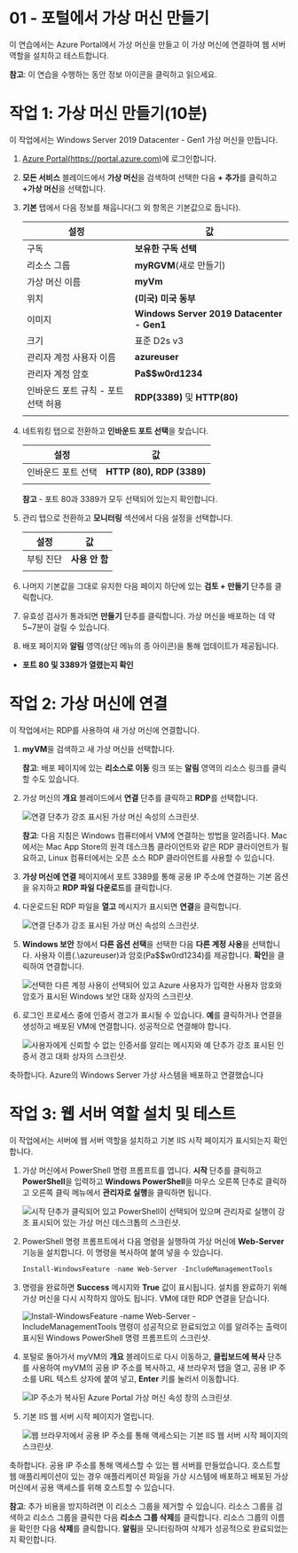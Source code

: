 ﻿---
wts:
    title: '01 - 포털에서 가상 머신 만들기(10분)'
    module: '모듈 02 - 핵심 Azure 서비스(워크로드)'
---
# 01 - 포털에서 가상 머신 만들기

이 연습에서는 Azure Portal에서 가상 머신을 만들고 이 가상 머신에 연결하여 웹 서버 역할을 설치하고 테스트합니다. 

**참고**: 이 연습을 수행하는 동안 정보 아이콘을 클릭하고 읽으세요. 

# 작업 1: 가상 머신 만들기(10분)

이 작업에서는 Windows Server 2019 Datacenter - Gen1 가상 머신을 만듭니다. 

1. [Azure Portal(https://portal.azure.com)](https://portal.azure.com?azure-portal=true)에 로그인합니다.

2. **모든 서비스** 블레이드에서 **가상 머신**을 검색하여 선택한 다음 **+ 추가**를 클릭하고 **+가상 머신**을 선택합니다.

3. **기본** 탭에서 다음 정보를 채웁니다(그 외 항목은 기본값으로 둡니다).

    | 설정 | 값 |
    |  -- | -- |
    | 구독 | **보유한 구독 선택**|
    | 리소스 그룹 | **myRGVM**(새로 만들기) |
    | 가상 머신 이름 | **myVm** |
    | 위치 | **(미국) 미국 동부**|
    | 이미지 | **Windows Server 2019 Datacenter - Gen1**|
    | 크기 | 표준 D2s v3|
    | 관리자 계정 사용자 이름 | **azureuser** |
    | 관리자 계정 암호 | **Pa$$w0rd1234**|
    | 인바운드 포트 규칙 - 포트 선택 허용 | **RDP(3389)** 및 **HTTP(80)**|
    | | |

4. 네트워킹 탭으로 전환하고 **인바운드 포트 선택**을 찾습니다.

    | 설정 | 값 |
    | -- | -- |
    | 인바운드 포트 선택 | **HTTP (80), RDP (3389)**|
    | | |

    **참고** - 포트 80과 3389가 모두 선택되어 있는지 확인합니다.

5. 관리 탭으로 전환하고 **모니터링** 섹션에서 다음 설정을 선택합니다.

    | 설정 | 값 |
    | -- | -- |
    | 부팅 진단 | **사용 안 함**|
    | | |

6. 나머지 기본값을 그대로 유지한 다음 페이지 하단에 있는 **검토 + 만들기** 단추를 클릭합니다.

7. 유효성 검사가 통과되면 **만들기** 단추를 클릭합니다. 가상 머신을 배포하는 데 약 5~7분이 걸릴 수 있습니다.

8. 배포 페이지와 **알림** 영역(상단 메뉴의 종 아이콘)을 통해 업데이트가 제공됩니다.

* **포트 80 및 3389가 열렸는지 확인**

# 작업 2: 가상 머신에 연결

이 작업에서는 RDP를 사용하여 새 가상 머신에 연결합니다. 

1. **myVM**을 검색하고 새 가상 머신을 선택합니다.

    **참고**: 배포 페이지에 있는 **리소스로 이동** 링크 또는 **알림** 영역의 리소스 링크를 클릭할 수도 있습니다.

2. 가상 머신의 **개요** 블레이드에서 **연결** 단추를 클릭하고 **RDP**를 선택합니다.

    ![연결 단추가 강조 표시된 가상 머신 속성의 스크린샷.](../images/0101.png)

    **참고**: 다음 지침은 Windows 컴퓨터에서 VM에 연결하는 방법을 알려줍니다. Mac에서는 Mac App Store의 원격 데스크톱 클라이언트와 같은 RDP 클라이언트가 필요하고, Linux 컴퓨터에서는 오픈 소스 RDP 클라이언트를 사용할 수 있습니다.

2. **가상 머신에 연결** 페이지에서 포트 3389를 통해 공용 IP 주소에 연결하는 기본 옵션을 유지하고 **RDP 파일 다운로드**를 클릭합니다.

3. 다운로드된 RDP 파일을 **열고** 메시지가 표시되면 **연결**을 클릭합니다. 

    ![연결 단추가 강조 표시된 가상 머신 속성의 스크린샷. ](../images/0102.png)

4. **Windows 보안** 창에서 **다른 옵션 선택**을 선택한 다음 **다른 계정 사용**을 선택합니다. 사용자 이름(.\azureuser)과 암호(Pa$$w0rd1234)를 제공합니다. **확인**을 클릭하여 연결합니다.

    ![선택한 다른 계정 사용이 선택되어 있고 Azure 사용자가 입력한 사용자 암호와 암호가 표시된 Windows 보안 대화 상자의 스크린샷.](../images/0103.png)

5. 로그인 프로세스 중에 인증서 경고가 표시될 수 있습니다. **예**를 클릭하거나 연결을 생성하고 배포된 VM에 연결합니다. 성공적으로 연결해야 합니다.

    ![사용자에게 신뢰할 수 없는 인증서를 알리는 메시지와 예 단추가 강조 표시된 인증서 경고 대화 상자의 스크린샷. ](../images/0104.png)

축하합니다. Azure의 Windows Server 가상 사스템을 배포하고 연결했습니다

# 작업 3: 웹 서버 역할 설치 및 테스트

이 작업에서는 서버에 웹 서버 역할을 설치하고 기본 IIS 시작 페이지가 표시되는지 확인합니다.

1. 가상 머신에서 PowerShell 명령 프롬프트를 엽니다. **시작** 단추를 클릭하고 **PowerShell**을 입력하고 **Windows PowerShell**을 마우스 오른쪽 단추로 클릭하고 오른쪽 클릭 메뉴에서 **관리자로 실행**을 클릭하면 됩니다.

    ![시작 단추가 클릭되어 있고 PowerShell이 선택되어 있으며 관리자로 실행이 강조 표시되어 있는 가상 머신 데스크톱의 스크린샷.](../images/0105.png)

2. PowerShell 명령 프롬프트에서 다음 명령을 실행하여 가상 머신에 **Web-Server** 기능을 설치합니다. 이 명령을 복사하여 붙여 넣을 수 있습니다.

    ```PowerShell
    Install-WindowsFeature -name Web-Server -IncludeManagementTools
    ```
  
3. 명령을 완료하면 **Success** 메시지와 **True** 값이 표시됩니다. 설치를 완료하기 위해 가상 머신을 다시 시작하지 않아도 됩니다. VM에 대한 RDP 연결을 닫습니다.

    ![Install-WindowsFeature -name Web-Server -IncludeManagementTools 명령이 성공적으로 완료되었고 이를 알려주는 출력이 표시된 Windows PowerShell 명령 프롬프트의 스크린샷.](../images/0106.png)

4. 포털로 돌아가서 myVM의 **개요** 블레이드로 다시 이동하고, **클립보드에 복사** 단추를 사용하여 myVM의 공용 IP 주소를 복사하고, 새 브라우저 탭을 열고, 공용 IP 주소를 URL 텍스트 상자에 붙여 넣고, **Enter** 키를 눌러서 이동합니다.

    ![IP 주소가 복사된 Azure Portal 가상 머신 속성 창의 스크린샷.](../images/0107.png)

5. 기본 IIS 웹 서버 시작 페이지가 열립니다.

    ![웹 브라우저에서 공용 IP 주소를 통해 액세스되는 기본 IIS 웹 서버 시작 페이지의 스크린샷.](../images/0108.png)

축하합니다. 공용 IP 주소를 통해 액세스할 수 있는 웹 서버를 만들었습니다. 호스트할 웹 애플리케이션이 있는 경우 애플리케이션 파일을 가상 시스템에 배포하고 배포된 가상 머신에서 공용 액세스를 위해 호스트할 수 있습니다.


**참고**: 추가 비용을 방지하려면 이 리소스 그룹을 제거할 수 있습니다. 리소스 그룹을 검색하고 리소스 그룹을 클릭한 다음 **리소스 그룹 삭제**를 클릭합니다. 리소스 그룹의 이름을 확인한 다음 **삭제**를 클릭합니다. **알림**을 모니터링하여 삭제가 성공적으로 완료되었는지 확인합니다. 
